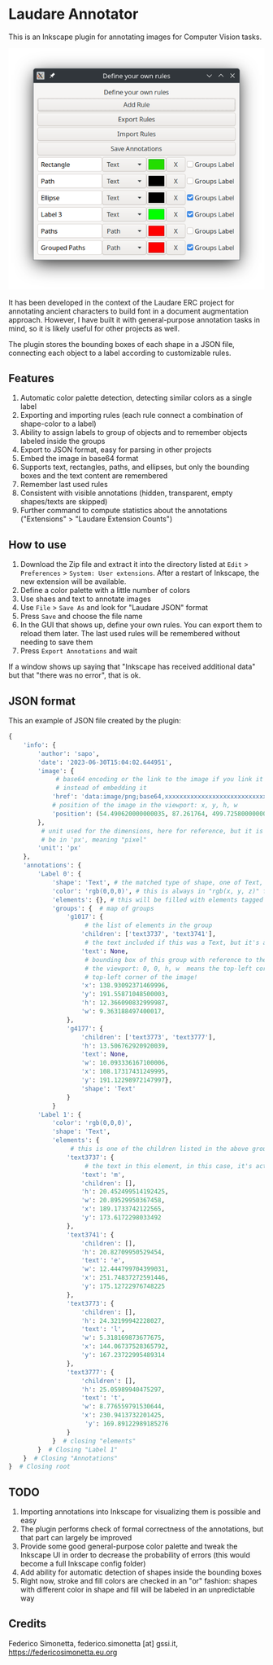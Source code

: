 # Laudare Annotator

This is an Inkscape plugin for annotating images for Computer Vision tasks.

<p align="center">
    <img src="./_static/Screenshot-v0.2.png" alt="Screenshot">
</p>

It has been developed in the context of the Laudare ERC project for annotating ancient
characters to build font in a document augmentation approach. However, I have built it
with general-purpose annotation tasks in mind, so it is likely useful for other projects
as well.

The plugin stores the bounding boxes of each shape in a JSON file, connecting each
object to a label according to customizable rules.

## Features

1. Automatic color palette detection, detecting similar colors as a single label
2. Exporting and importing rules (each rule connect a combination of shape-color to a
   label)
3. Ability to assign labels to group of objects and to remember objects labeled inside
   the groups
4. Export to JSON format, easy for parsing in other projects
5. Embed the image in base64 format
6. Supports text, rectangles, paths, and ellipses, but only the bounding boxes and the
   text content are remembered
7. Remember last used rules
8. Consistent with visible annotations (hidden, transparent, empty shapes/texts are
   skipped)
9. Further command to compute statistics about the annotations ("Extensions" > "Laudare
   Extension Counts")

## How to use

1. Download the Zip file and extract it into the directory listed at `Edit` >
   `Preferences` > `System: User extensions`. After a restart of Inkscape, the new
   extension will be available.
2. Define a color palette with a little number of colors
3. Use shaes and text to annotate images
4. Use `File` > `Save As` and look for "Laudare JSON" format
5. Press `Save` and choose the file name
6. In the GUI that shows up, define your own rules. You can export them to reload them
   later. The last used rules will be remembered without needing to save them
7. Press `Export Annotations` and wait

If a window shows up saying that "Inkscape has received additional data" but that "there
was no error", that is ok.

## JSON format

This an example of JSON file created by the plugin:

```python
{
    'info': {
        'author': 'sapo',
        'date': '2023-06-30T15:04:02.644951',
        'image': {
             # base64 encoding or the link to the image if you link it in inkscape
             # instead of embedding it
            'href': 'data:image/png;base64,xxxxxxxxxxxxxxxxxxxxxxxxxxxxxxxxxxxxxxxxxxxxxxxx'
            # position of the image in the viewport: x, y, h, w
            'position': (54.490620000000035, 87.261764, 499.72580000000005, 651.9024)
        },
         # unit used for the dimensions, here for reference, but it is and will always
         # be in 'px', meaning "pixel"
        'unit': 'px'
    },
    'annotations': {
        'Label 0': {
            'shape': 'Text', # the matched type of shape, one of Text, Path, Rectangle, Ellipse
            'color': 'rgb(0,0,0)', # this is always in "rgb(x, y, z)" format
            'elements': {}, # this will be filled with elements tagged with "Label 0"
            'groups': {  # map of groups
                'g1017': {
                     # the list of elements in the group
                    'children': ['text3737', 'text3741'],
                     # the text included if this was a Text, but it's a group...
                    'text': None,
                     # bounding box of this group with reference to the image, not to
                     # the viewport: 0, 0, h, w  means the top-left corner is in the
                     # top-left corner of the image!
                    'x': 138.93092371469996,
                    'y': 191.55871048500003,
                    'h': 12.366090832999987,
                    'w': 9.363188497400017,
                },
                'g4177': {
                    'children': ['text3773', 'text3777'],
                    'h': 13.506762920920039,
                    'text': None,
                    'w': 10.093336167100006,
                    'x': 108.17317431249995,
                    'y': 191.12298972147997},
                    'shape': 'Text'
                }
            }
        'Label 1': {
            'color': 'rgb(0,0,0)',
            'shape': 'Text',
            'elements': {
                 # this is one of the children listed in the above groups!
                'text3737': {
                     # the text in this element, in this case, it's actually only one letter!
                    'text': 'm',
                    'children': [],
                    'h': 20.452499514192425,
                    'w': 20.89529950367458,
                    'x': 189.1733742122565,
                    'y': 173.6172298033492
                },
                'text3741': {
                    'children': [],
                    'h': 20.82709950529454,
                    'text': 'e',
                    'w': 12.444799704399031,
                    'x': 251.74837272591446,
                    'y': 175.12722976748225
                },
                'text3773': {
                    'children': [],
                    'h': 24.32199942228027,
                    'text': 'l',
                    'w': 5.318169873677675,
                    'x': 144.06737528365792,
                    'y': 167.23722995489314
                },
                'text3777': {
                    'children': [],
                    'h': 25.05989940475297,
                    'text': 't',
                    'w': 8.776559791530644,
                    'x': 230.9413732201425,
                     'y': 169.89122989185276
                }
            }  # closing "elements"
        }  # Closing "Label 1"
    }  # Closing "Annotations"
}  # Closing root
```

## TODO

1. Importing annotations into Inkscape for visualizing them is possible and easy
2. The plugin performs check of formal correctness of the annotations, but that part can
   largely be improved
3. Provide some good general-purpose color palette and tweak the Inkscape UI in order to
   decrease the probability of errors (this would become a full Inkscape config folder)
4. Add ability for automatic detection of shapes inside the bounding boxes
5. Right now, stroke and fill colors are checked in an "or" fashion: shapes with different
   color in shape and fill will be labeled in an unpredictable way

## Credits

Federico Simonetta, federico.simonetta [at] gssi.it, https://federicosimonetta.eu.org
